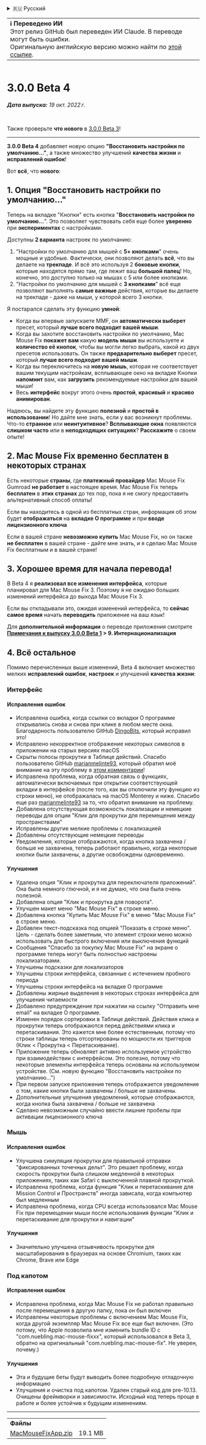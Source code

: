 <details>
<summary>🇷🇺 Русский</summary>

[🇬🇧 English (GitHub)](https://github.com/noah-nuebling/mac-mouse-fix/releases/tag/3.0.0-Beta-4)\
[🇦🇩 Català](https://redirect.macmousefix.com/?target=mmf-release&tag=3.0.0-Beta-4&locale=ca)\
[🇩🇪 Deutsch](https://redirect.macmousefix.com/?target=mmf-release&tag=3.0.0-Beta-4&locale=de)\
[🇪🇸 Español](https://redirect.macmousefix.com/?target=mmf-release&tag=3.0.0-Beta-4&locale=es)\
[🇫🇷 Français](https://redirect.macmousefix.com/?target=mmf-release&tag=3.0.0-Beta-4&locale=fr)\
[🇮🇩 Indonesia](https://redirect.macmousefix.com/?target=mmf-release&tag=3.0.0-Beta-4&locale=id)\
[🇮🇹 Italiano](https://redirect.macmousefix.com/?target=mmf-release&tag=3.0.0-Beta-4&locale=it)\
[🇭🇺 Magyar](https://redirect.macmousefix.com/?target=mmf-release&tag=3.0.0-Beta-4&locale=hu)\
[🇳🇱 Nederlands](https://redirect.macmousefix.com/?target=mmf-release&tag=3.0.0-Beta-4&locale=nl)\
[🇵🇱 Polski](https://redirect.macmousefix.com/?target=mmf-release&tag=3.0.0-Beta-4&locale=pl)\
[🇧🇷 Português (Brasil)](https://redirect.macmousefix.com/?target=mmf-release&tag=3.0.0-Beta-4&locale=pt-BR)\
[🇵🇹 Português (Portugal)](https://redirect.macmousefix.com/?target=mmf-release&tag=3.0.0-Beta-4&locale=pt-PT)\
[🇷🇴 Română](https://redirect.macmousefix.com/?target=mmf-release&tag=3.0.0-Beta-4&locale=ro)\
[🇸🇪 Svenska](https://redirect.macmousefix.com/?target=mmf-release&tag=3.0.0-Beta-4&locale=sv)\
[🇻🇳 Tiếng Việt](https://redirect.macmousefix.com/?target=mmf-release&tag=3.0.0-Beta-4&locale=vi)\
[🇹🇷 Türkçe](https://redirect.macmousefix.com/?target=mmf-release&tag=3.0.0-Beta-4&locale=tr)\
[🇨🇿 Čeština](https://redirect.macmousefix.com/?target=mmf-release&tag=3.0.0-Beta-4&locale=cs)\
[🇬🇷 Ελληνικά](https://redirect.macmousefix.com/?target=mmf-release&tag=3.0.0-Beta-4&locale=el)\
**🇷🇺 Русский**\
[🇺🇦 Українська](https://redirect.macmousefix.com/?target=mmf-release&tag=3.0.0-Beta-4&locale=uk)\
[🇮🇱 עברית](https://redirect.macmousefix.com/?target=mmf-release&tag=3.0.0-Beta-4&locale=he)\
[🇸🇦 العربية](https://redirect.macmousefix.com/?target=mmf-release&tag=3.0.0-Beta-4&locale=ar)\
[🇮🇳 हिन्दी](https://redirect.macmousefix.com/?target=mmf-release&tag=3.0.0-Beta-4&locale=hi)\
[🇹🇭 ไทย](https://redirect.macmousefix.com/?target=mmf-release&tag=3.0.0-Beta-4&locale=th)\
[🇨🇳 中文 (简体)](https://redirect.macmousefix.com/?target=mmf-release&tag=3.0.0-Beta-4&locale=zh-Hans)\
[🇨🇳 中文 (繁體)](https://redirect.macmousefix.com/?target=mmf-release&tag=3.0.0-Beta-4&locale=zh-Hant)\
[🇭🇰 中文（香港)](https://redirect.macmousefix.com/?target=mmf-release&tag=3.0.0-Beta-4&locale=zh-HK)\
[🇯🇵 日本語](https://redirect.macmousefix.com/?target=mmf-release&tag=3.0.0-Beta-4&locale=ja)\
[🇰🇷 한국어](https://redirect.macmousefix.com/?target=mmf-release&tag=3.0.0-Beta-4&locale=ko)\
[Help translate Mac Mouse Fix to different languages!](https://github.com/noah-nuebling/mac-mouse-fix/discussions/731)
</details>
<table align=><td>
<b>ℹ️ Переведено ИИ</b><br>
Этот релиз GitHub был переведен ИИ Claude. В переводе могут быть ошибки.<br>
Оригинальную английскую версию можно найти по <a href="https://github.com/noah-nuebling/mac-mouse-fix/releases/tag/3.0.0-Beta-4">этой ссылке</a>.
</td></table>

<table></table>

# 3.0.0 Beta 4
***Дата выпуска:** 19 окт. 2022 г.*

<br>

Также проверьте **что нового** в [3.0.0 Beta 3](https://redirect.macmousefix.com/?target=mmf-release&tag=3.0.0-Beta-3&locale=ru)!

---

**3.0.0 Beta 4** добавляет новую опцию **"Восстановить настройки по умолчанию..."**, а также множество улучшений **качества жизни** и **исправлений ошибок**!

Вот **всё**, что **нового**:

## 1. Опция "Восстановить настройки по умолчанию..."

Теперь на вкладке "Кнопки" есть кнопка "**Восстановить настройки по умолчанию...**".
Это позволяет чувствовать себя еще более **уверенно** при **экспериментах** с настройками.

Доступны **2 варианта** настроек по умолчанию:

1. "Настройки по умолчанию для мышей с **5+ кнопками**" очень мощные и удобные. Фактически, они позволяют делать **всё**, что вы делаете на **трекпаде**. И всё это используя 2 **боковые кнопки**, которые находятся прямо там, где лежит ваш **большой палец**! Но, конечно, это доступно только на мышах с 5 или более кнопками.
2. "Настройки по умолчанию для мышей с **3 кнопками**" всё еще позволяют выполнять **самые важные** действия, которые вы делаете на трекпаде - даже на мыши, у которой всего 3 кнопки.

Я постарался сделать эту функцию **умной**:

- Когда вы впервые запускаете MMF, он **автоматически выберет** пресет, который **лучше всего подходит вашей мыши**.
- Когда вы захотите восстановить настройки по умолчанию, Mac Mouse Fix **покажет вам** какую **модель мыши** вы используете и **количество её кнопок**, чтобы вы могли легко выбрать, какой из двух пресетов использовать. Он также **предварительно выберет** пресет, который **лучше всего подходит вашей мыши**.
- Когда вы переключитесь на **новую мышь**, которая не соответствует вашим текущим настройкам, всплывающее окно на вкладке Кнопки **напомнит** вам, как **загрузить** рекомендуемые настройки для вашей мыши!
- Весь **интерфейс** вокруг этого очень **простой**, **красивый** и **красиво анимирован**.

Надеюсь, вы найдете эту функцию **полезной** и **простой в использовании**! Но дайте мне знать, если у вас возникнут проблемы.
Что-то **странное** или **неинтуитивное**? **Всплывающие окна** появляются **слишком часто** или в **неподходящих ситуациях**? **Расскажите** о своем опыте!

## 2. Mac Mouse Fix временно бесплатен в некоторых странах

Есть некоторые **страны**, где **платежный провайдер** Mac Mouse Fix Gumroad **не работает** в настоящее время.
Mac Mouse Fix теперь **бесплатен** в **этих странах** до тех пор, пока я не смогу предоставить альтернативный способ оплаты!

Если вы находитесь в одной из бесплатных стран, информация об этом будет **отображаться** на **вкладке О программе** и при **вводе лицензионного ключа**

Если в вашей стране **невозможно купить** Mac Mouse Fix, но он также **не бесплатен** в вашей стране - дайте мне знать, и я сделаю Mac Mouse Fix бесплатным и в вашей стране!

## 3. Хорошее время для начала перевода!

В Beta 4 я **реализовал все изменения интерфейса**, которые планировал для Mac Mouse Fix 3. Поэтому я не ожидаю больших изменений интерфейса до выхода Mac Mouse Fix 3.

Если вы откладывали это, ожидая изменений интерфейса, то **сейчас самое время** начать **переводить** приложение на ваш язык!

Для **дополнительной информации** о переводе приложения смотрите **[Примечания к выпуску 3.0.0 Beta 1](https://redirect.macmousefix.com/?target=mmf-release&tag=3.0.0-Beta-1.1&locale=ru) > 9. Интернационализация**

## 4. Всё остальное

Помимо перечисленных выше изменений, Beta 4 включает множество мелких **исправлений ошибок**, **настроек** и улучшений **качества жизни**:

### Интерфейс

#### Исправления ошибок

- Исправлена ошибка, когда ссылки со вкладки О программе открывались снова и снова при клике в любом месте окна. Благодарность пользователю GitHub [DingoBits](https://github.com/DingoBits), который исправил это!
- Исправлено некорректное отображение некоторых символов в приложении на старых версиях macOS
- Скрыты полосы прокрутки в Таблице действий. Спасибо пользователю GitHub [marianmelinte93](https://github.com/marianmelinte93), который обратил моё внимание на эту проблему в [этом комментарии](https://github.com/noah-nuebling/mac-mouse-fix/discussions/366#discussioncomment-3728994)!
- Исправлена проблема, когда обратная связь о функциях, автоматически включаемых при открытии соответствующей вкладки в интерфейсе (после того, как вы отключили эту функцию из строки меню), не отображалась на macOS Monterey и ниже. Спасибо еще раз [marianmelinte93](https://github.com/marianmelinte93) за то, что обратил внимание на проблему.
- Добавлена отсутствующая возможность локализации и немецкие переводы для опции "Клик для прокрутки для перемещения между пространствами"
- Исправлены другие мелкие проблемы с локализацией
- Добавлены отсутствующие немецкие переводы
- Уведомления, которые отображаются, когда кнопка захвачена / больше не захвачена, теперь работают правильно, когда некоторые кнопки были захвачены, а другие освобождены одновременно.

#### Улучшения

- Удалена опция "Клик и прокрутка для переключателя приложений". Она была немного глючной, и я не думаю, что она была очень полезной.
- Добавлена опция "Клик и прокрутка для поворота".
- Улучшен макет меню "Mac Mouse Fix" в строке меню.
- Добавлена кнопка "Купить Mac Mouse Fix" в меню "Mac Mouse Fix" в строке меню.
- Добавлен текст-подсказка под опцией "Показать в строке меню". Цель - сделать более заметным, что элемент строки меню можно использовать для быстрого включения или выключения функций
- Сообщения "Спасибо за покупку Mac Mouse Fix" на экране о программе теперь могут быть полностью настроены локализаторами.
- Улучшены подсказки для локализаторов
- Улучшены строки интерфейса, связанные с истечением пробного периода
- Улучшены строки интерфейса на вкладке О программе
- Добавлены жирные выделения в некоторых строках интерфейса для улучшения читаемости
- Добавлено предупреждение при нажатии на ссылку "Отправить мне email" на вкладке О программе.
- Изменен порядок сортировки в Таблице действий. Действия клика и прокрутки теперь отображаются перед действиями клика и перетаскивания. Это кажется мне более естественным, потому что строки таблицы теперь отсортированы по мощности их триггеров (Клик < Прокрутка < Перетаскивание).
- Приложение теперь обновляет активно используемое устройство при взаимодействии с интерфейсом. Это полезно, потому что некоторые элементы интерфейса теперь основаны на используемом устройстве. (См. новую функцию "Восстановить настройки по умолчанию...")
- При первом запуске приложения теперь отображается уведомление о том, какие кнопки были захвачены / больше не захвачены.
- Дополнительные улучшения уведомлений, которые отображаются, когда кнопка была захвачена / больше не захвачена
- Сделано невозможным случайно ввести лишние пробелы при активации лицензионного ключа

### Мышь

#### Исправления ошибок

- Улучшена симуляция прокрутки для правильной отправки "фиксированных точечных дельт". Это решает проблему, когда скорость прокрутки была слишком медленной в некоторых приложениях, таких как Safari с выключенной плавной прокруткой.
- Исправлена проблема, когда функция "Клик и перетаскивание для Mission Control и Пространств" иногда зависала, когда компьютер был медленным
- Исправлена проблема, когда CPU всегда использовался Mac Mouse Fix при перемещении мыши после использования функции "Клик и перетаскивание для прокрутки и навигации"

#### Улучшения

- Значительно улучшена отзывчивость прокрутки для масштабирования в браузерах на основе Chromium, таких как Chrome, Brave или Edge

### Под капотом

#### Исправления ошибок

- Исправлена проблема, когда Mac Mouse Fix не работал правильно после перемещения в другую папку, пока он был включен
- Исправлены некоторые проблемы с включением Mac Mouse Fix, когда другой экземпляр Mac Mouse Fix все еще был включен. (Это потому, что Apple позволила мне изменить bundle ID с "com.nuebling.mac-mouse-fixxx", который использовался в Beta 3, обратно на оригинальный "com.nuebling.mac-mouse-fix". Не уверен, почему.)

#### Улучшения

- Эта и будущие беты будут выводить более подробную отладочную информацию
- Улучшения и очистка под капотом. Удален старый код для pre-10.13. Очищены фреймворки и зависимости. Исходный код теперь проще в работе и более устойчив к будущим изменениям.

---

<table align="start">
<tr>
    <td colspan=2>
        <b>Файлы</b>
    </td>
</tr>
<tr>
    <td><a href="https://github.com/noah-nuebling/mac-mouse-fix/releases/download/3.0.0-Beta-4/MacMouseFixApp.zip">MacMouseFixApp.zip</a></td>
    <td>19.1 MB</td>
</tr>
</table>